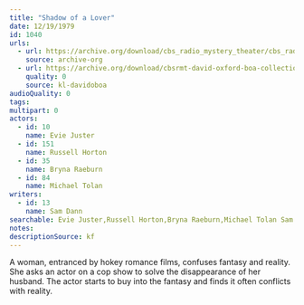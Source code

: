 ```yaml
---
title: "Shadow of a Lover"
date: 12/19/1979
id: 1040
urls: 
  - url: https://archive.org/download/cbs_radio_mystery_theater/cbs_radio_mystery_theater-1001-1050.zip/cbs_radio_mystery_theater-1001-1050%2Fcbsrmt_1040_shadow_of_a_lover.mp3
    source: archive-org
  - url: https://archive.org/download/cbsrmt-david-oxford-boa-collection/CBSRMT-791219-1040-Shadow-of-a-Lover-(128-48)_WBBM-JE-{BoA}.mp3
    quality: 0
    source: kl-davidoboa
audioQuality: 0
tags: 
multipart: 0
actors:  
  - id: 10
    name: Evie Juster  
  - id: 151
    name: Russell Horton  
  - id: 35
    name: Bryna Raeburn  
  - id: 84
    name: Michael Tolan
writers:  
  - id: 13
    name: Sam Dann
searchable: Evie Juster,Russell Horton,Bryna Raeburn,Michael Tolan Sam Dann
notes: 
descriptionSource: kf
---
```

A woman, entranced by hokey romance films, confuses fantasy and reality. She asks an actor on a cop show to solve the disappearance of her husband. The actor starts to buy into the fantasy and finds it often conflicts with reality.
